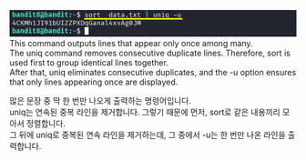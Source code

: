 

![image break](/Pictur/Level8/bandit1.png) <br>
This command outputs lines that appear only once among many.<br>
The uniq command removes consecutive duplicate lines. Therefore, sort is used first to group identical lines together.<br>
After that, uniq eliminates consecutive duplicates, and the -u option ensures that only lines appearing once are displayed.<br>


많은 문장 중 딱 한 번만 나오게 출력하는 명령어입니다.<br>
uniq는 연속된 중복 라인을 제거합니다. 그렇기 때문에 먼저, sort로 같은 내용끼리 모아서 정렬합니다.<br>
그 뒤에 uniq로 중복된 연속 라인을 제거하는데, 그 중에서 -u는 한 번만 나온 라인을 출력합니다.<br>
